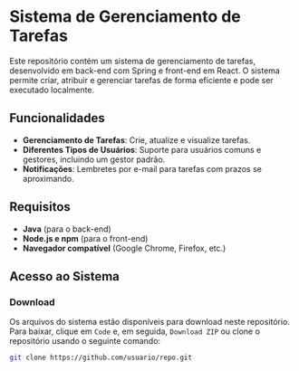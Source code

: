 # Sistema de Gerenciamento de Tarefas

Este repositório contém um sistema de gerenciamento de tarefas, desenvolvido em back-end com Spring e front-end em React. O sistema permite criar, atribuir e gerenciar tarefas de forma eficiente e pode ser executado localmente.

## Funcionalidades

- **Gerenciamento de Tarefas**: Crie, atualize e visualize tarefas.
- **Diferentes Tipos de Usuários**: Suporte para usuários comuns e gestores, incluindo um gestor padrão.
- **Notificações**: Lembretes por e-mail para tarefas com prazos se aproximando.

## Requisitos

- **Java** (para o back-end)
- **Node.js e npm** (para o front-end)
- **Navegador compatível** (Google Chrome, Firefox, etc.)

## Acesso ao Sistema

### Download

Os arquivos do sistema estão disponíveis para download neste repositório. Para baixar, clique em `Code` e, em seguida, `Download ZIP` ou clone o repositório usando o seguinte comando:

```bash
git clone https://github.com/usuario/repo.git
